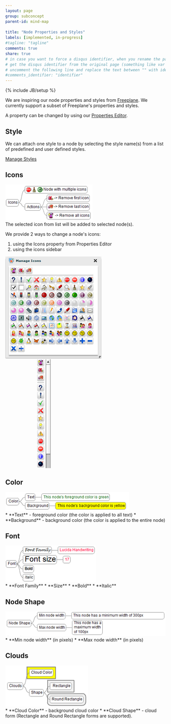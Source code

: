 ```yaml
---
layout: page
group: subconcept
parent-id: mind-map

title: "Node Properties and Styles"
labels: [implemented, in-progress]
#tagline: "tagline"
comments: true
share: true
# in case you want to force a disqus identifier, when you rename the page
# get the disqus identifier from the original page (something like var disqus_identifier = 'ident';),
# uncomment the following line and replace the text between "" with ident
#comments_identifier: "identifier"
---
```


{% include JB/setup %}

We are inspiring our node properties and styles from [Freeplane](http://freeplane.sourceforge.net).
We currently support a subset of Freeplane's properties and styles. 

A property can be changed by using our [Properties Editor](../core/properties_editor.html).

## Style

We can attach one style to a node by selecting the style name(s) from a list of predefined and user defined styles.

[Manage Styles](manage_styles.html)

## Icons

<img class="img-thumbnail center-block pull-right" src="mm_icons2.png"/>

<div markdown="1" class="clearfix">
The selected icon from list will be added to selected node(s).
</div>

We provide 2 ways to change a node's icons:

1. using the Icons property from Properties Editor
2. using the icons sidebar

<p class="text-center">
<img class="img-thumbnail" src="mm_icons1.png"/>
<img class="img-thumbnail" src="mm_icons3.png"  hspace="100"/>
</p>

## Color
<img class="img-thumbnail center-block pull-right" src="mm_color.png"/>

<div markdown="1" class="clearfix">
* **Text** - foreground color (the color is applied to all text)
* **Background** - background color (the color is applied to the entire node)
</div>

## Font

<img class="img-thumbnail center-block pull-right" src="mm_font.png"/>

<div markdown="1" class="clearfix">
* **Font Family**
* **Size** 
* **Bold** 
* **Italic** 
</div>

## Node Shape

<img class="img-thumbnail center-block pull-right" src="mm_node_shape.png"/>

<div markdown="1" class="clearfix">
* **Min node width** (in pixels)
* **Max node width** (in pixels)
</div>

## Clouds

<img class="img-thumbnail center-block pull-right" src="mm_cloud.png"/>

<div markdown="1" class="clearfix">
* **Cloud Color** - background cloud color 
* **Cloud Shape** - cloud form (Rectangle and Round Rectangle forms are supported).
</div>

